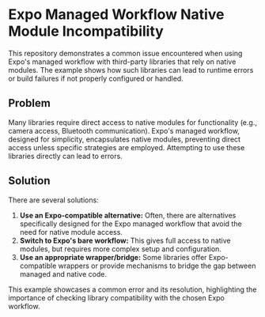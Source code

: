# Expo Managed Workflow Native Module Incompatibility

This repository demonstrates a common issue encountered when using Expo's managed workflow with third-party libraries that rely on native modules.  The example shows how such libraries can lead to runtime errors or build failures if not properly configured or handled.

## Problem

Many libraries require direct access to native modules for functionality (e.g., camera access, Bluetooth communication).  Expo's managed workflow, designed for simplicity, encapsulates native modules, preventing direct access unless specific strategies are employed.  Attempting to use these libraries directly can lead to errors.

## Solution

There are several solutions:

1. **Use an Expo-compatible alternative:** Often, there are alternatives specifically designed for the Expo managed workflow that avoid the need for native module access.
2. **Switch to Expo's bare workflow:** This gives full access to native modules, but requires more complex setup and configuration.
3. **Use an appropriate wrapper/bridge:** Some libraries offer Expo-compatible wrappers or provide mechanisms to bridge the gap between managed and native code.

This example showcases a common error and its resolution, highlighting the importance of checking library compatibility with the chosen Expo workflow.